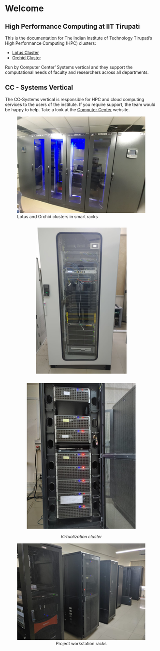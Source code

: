 # Welcome
## High Performance Computing at IIT Tirupati
This is the documentation for The Indian Institute of Technology Tirupati’s High Performance Computing (HPC) clusters:

* [Lotus Cluster](lotus/index.md)
* [Orchid Cluster](orchid/index.md)

Run by Computer Center’ Systems vertical and they support the computational needs of faculty and researchers across all departments.



## CC - Systems Vertical
The CC-Systems vertical is responsible for HPC and cloud computing services to the users of the institute. If you require support, the team would be happy to help. Take a look at the [Computer Center](https://cc.iittp.ac.in) website.


<figure style="">
	<img src="img/img03.jpeg" />  
	<figcaption> Lotus and Orchid clusters in smart racks </figcaption>
</figure>

<center>
<figure style="display: inline-block;">
  <img src="img/img01.jpeg" width="300" />  
</figure>

<figure  style="display: inline-block;">
  <img src="img/img02.jpeg" width="360" />  
</figure>
 <i>Virtualization cluster</i>

<figure style="">
	<img src="img/img04.jpeg" />  
	<figcaption> Project workstation racks </figcaption>
</figure>

</center>